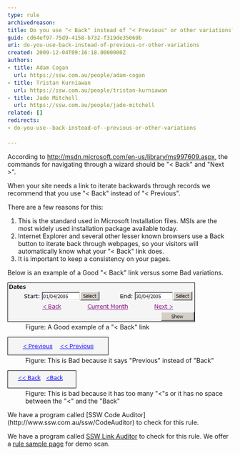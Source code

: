 ```yaml
---
type: rule
archivedreason: 
title: Do you use "< Back" instead of "< Previous" or other variations?
guid: cd64ef97-75d9-4158-b732-f319de35069b
uri: do-you-use-back-instead-of-previous-or-other-variations
created: 2009-12-04T09:16:18.0000000Z
authors:
- title: Adam Cogan
  url: https://ssw.com.au/people/adam-cogan
- title: Tristan Kurniawan
  url: https://ssw.com.au/people/tristan-kurniawan
- title: Jade Mitchell
  url: https://ssw.com.au/people/jade-mitchell
related: []
redirects:
- do-you-use--back-instead-of--previous-or-other-variations

---
```


According to http://msdn.microsoft.com/en-us/library/ms997609.aspx, the commands for navigating through a wizard should be "< Back" and "Next >".   
<!--endintro-->

When your site needs a link to iterate backwards through records we recommend that you use "< Back" instead of "< Previous".

There are a few reasons for this:

1. This is the standard used in Microsoft Installation files. MSIs are the most widely used installation package available today.
2. Internet Explorer and several other lesser known browsers use a Back button to iterate back through webpages, so your visitors will automatically know what your "< Back" link does.
3. It is important to keep a consistency on your pages.


Below is an example of a Good "< Back" link versus some Bad variations.
<dl class="goodImage">    <dt><img width="420" height="88" src="textboxeswithshowbutton.gif" alt="Good"> </dt>
    <dd>Figure: A Good example of a "< Back" link </dd></dl><dl class="badImage">    <dt><img width="226" height="41" src="badpreviouslink.gif" alt="Bad"> </dt>
    <dd>Figure: This is Bad because it says "Previous" instead of "Back" </dd></dl><dl class="goodImage">    <dt><img width="154" height="40" src="badbacklink.gif" alt="Good"> </dt>
    <dd>Figure: This is bad because it has too many "<"s or it has no space between the "<" and the "Back" </dd></dl>
We have a program called [SSW Code Auditor](http://www.ssw.com.au/ssw/CodeAuditor) to check for this rule.


We have a program called [SSW Link Auditor](http://www.ssw.com.au/ssw/LinkAuditor) to check for this rule. We offer a [rule sample page](http://www.ssw.com.au/SSW/LinkAuditor/Samples/Rules/ReadingBackLink.aspx) for demo scan.
